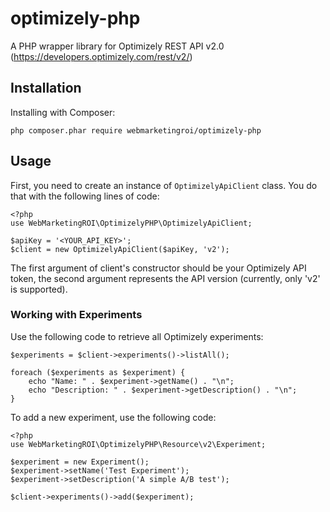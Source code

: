 # optimizely-php

A PHP wrapper library for Optimizely REST API v2.0 (https://developers.optimizely.com/rest/v2/)

## Installation

Installing with Composer:

`php composer.phar require webmarketingroi/optimizely-php`

## Usage

First, you need to create an instance of `OptimizelyApiClient` class. You do that
with the following lines of code:

```
<?php
use WebMarketingROI\OptimizelyPHP\OptimizelyApiClient;

$apiKey = '<YOUR_API_KEY>';
$client = new OptimizelyApiClient($apiKey, 'v2');
```

The first argument of client's constructor should be your Optimizely API token, the second argument
represents the API version (currently, only 'v2' is supported).

### Working with Experiments

Use the following code to retrieve all Optimizely experiments:

```
$experiments = $client->experiments()->listAll();

foreach ($experiments as $experiment) {
    echo "Name: " . $experiment->getName() . "\n";
    echo "Description: " . $experiment->getDescription() . "\n";
}
```

To add a new experiment, use the following code:

```
<?php
use WebMarketingROI\OptimizelyPHP\Resource\v2\Experiment;

$experiment = new Experiment();
$experiment->setName('Test Experiment');
$experiment->setDescription('A simple A/B test');

$client->experiments()->add($experiment);
```

